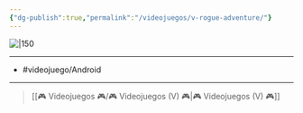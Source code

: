 ```yaml
---
{"dg-publish":true,"permalink":"/videojuegos/v-rogue-adventure/"}
---
```



![|150](https://images.igdb.com/igdb/image/upload/t_cover_big/co1tp6.jpg)

---

- #videojuego/Android 

---

> [[🎮 Videojuegos 🎮/🎮 Videojuegos (V) 🎮\|🎮 Videojuegos (V) 🎮]]